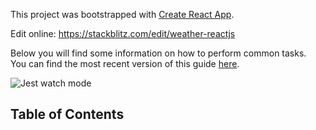 This project was bootstrapped with [Create React App](https://github.com/facebookincubator/create-react-app).

Edit online: https://stackblitz.com/edit/weather-reactjs 

Below you will find some information on how to perform common tasks.<br>
You can find the most recent version of this guide [here](https://github.com/facebookincubator/create-react-app/blob/master/packages/react-scripts/template/README.md).

![Jest watch mode](https://res.cloudinary.com/tuanitpro/image/upload/v1568701096/Temp/Capture.png)

## Table of Contents

